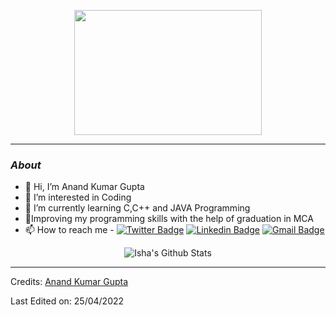 

<p align="center">
  <img width="300" height="200" src="https://i2.wp.com/www.bestworldevents.com/wp-content/uploads/2020/05/Hello-Gif.gif?resize=498%2C498">
</p>


---------------------------------------------------------------------------------------------------------------------------------------------------------------------------------
### <i>About</i>

- 👋 Hi, I’m Anand Kumar Gupta
- 👀 I’m interested in Coding
- 🌱 I’m currently learning C,C++ and JAVA Programming
- 💞️Improving my programming skills with the help of graduation in MCA 
- 📫 How to reach me -
[![Twitter Badge](https://img.shields.io/badge/-anand_gupta_7-1ca0f1?style=flat-square&logo=twitter&logoColor=white&link=https://twitter.com/anand_gupta_7)](https://twitter.com/anand_gupta_7)  [![Linkedin Badge](https://img.shields.io/badge/-kumarguptaanand-blue?style=flat-square&logo=Linkedin&logoColor=white&link=https://www.linkedin.com/in/kumarguptaanand//)](https://www.linkedin.com/in/kumarguptaanand/)  [![Gmail Badge](https://img.shields.io/badge/-kumarguptaanand1@gmail.com-c14438?style=flat-square&logo=Gmail&logoColor=white&link=mailto:kumarguptaanand1@gmail.com)](mailto:ishagupta2103@gmail.com)  
<p align="center">
  <img alt="Isha's Github Stats" src="https://github-readme-stats.vercel.app/api?username=kumaranand7&show_icons=true&theme=radical">
</p>


-----
Credits: [Anand Kumar Gupta](https://github.com/kumaranand7)

Last Edited on: 25/04/2022
